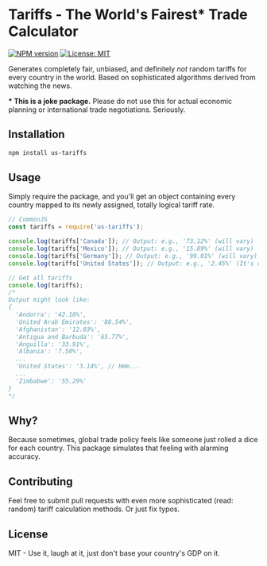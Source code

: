 # Tariffs - The World's Fairest* Trade Calculator

[![NPM version](https://img.shields.io/npm/v/us-tariffs.svg)](https://www.npmjs.com/package/us-tariffs)
[![License: MIT](https://img.shields.io/badge/License-MIT-yellow.svg)](https://opensource.org/licenses/MIT)

Generates completely fair, unbiased, and definitely *not* random tariffs for every country in the world. Based on sophisticated algorithms derived from watching the news.

**\* This is a joke package.** Please do not use this for actual economic planning or international trade negotiations. Seriously.

## Installation

```bash
npm install us-tariffs
```

## Usage

Simply require the package, and you'll get an object containing every country mapped to its newly assigned, totally logical tariff rate.

```javascript
// CommonJS
const tariffs = require('us-tariffs');

console.log(tariffs['Canada']); // Output: e.g., '73.12%' (will vary)
console.log(tariffs['Mexico']); // Output: e.g., '15.89%' (will vary)
console.log(tariffs['Germany']); // Output: e.g., '99.01%' (will vary)
console.log(tariffs['United States']); // Output: e.g., '2.45%' (It's complicated)

// Get all tariffs
console.log(tariffs);
/*
Output might look like:
{
  'Andorra': '42.18%',
  'United Arab Emirates': '88.54%',
  'Afghanistan': '12.03%',
  'Antigua and Barbuda': '65.77%',
  'Anguilla': '33.91%',
  'Albania': '7.50%',
  ...
  'United States': '3.14%', // Hmm...
  ...
  'Zimbabwe': '55.29%'
}
*/
```

## Why?

Because sometimes, global trade policy feels like someone just rolled a dice for each country. This package simulates that feeling with alarming accuracy.

## Contributing

Feel free to submit pull requests with even more sophisticated (read: random) tariff calculation methods. Or just fix typos.

## License

MIT - Use it, laugh at it, just don't base your country's GDP on it.
